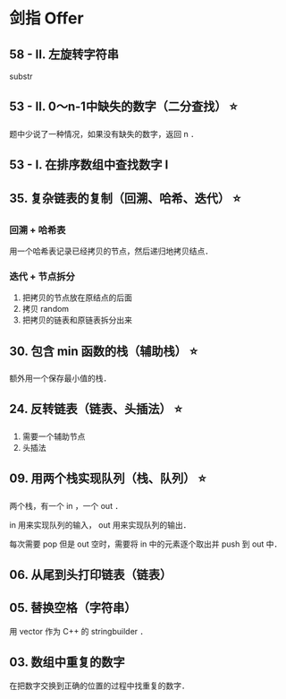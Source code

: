 # 剑指 Offer

## 58 - II. 左旋转字符串

substr

## 53 - II. 0～n-1中缺失的数字（二分查找） ⭐️

题中少说了一种情况，如果没有缺失的数字，返回 n ．

## 53 - I. 在排序数组中查找数字 I

## 35. 复杂链表的复制（回溯、哈希、迭代） ⭐️

### 回溯 + 哈希表

用一个哈希表记录已经拷贝的节点，然后递归地拷贝结点．

### 迭代 + 节点拆分

1. 把拷贝的节点放在原结点的后面
2. 拷贝 random
3. 把拷贝的链表和原链表拆分出来

## 30. 包含 min 函数的栈（辅助栈） ⭐️

额外用一个保存最小值的栈．

## 24. 反转链表（链表、头插法） ⭐️

1. 需要一个辅助节点
2. 头插法

## 09. 用两个栈实现队列（栈、队列） ⭐️

两个栈，有一个 in ，一个 out ．

in 用来实现队列的输入， out 用来实现队列的输出．

每次需要 pop 但是 out 空时，需要将 in 中的元素逐个取出并 push 到 out 中．

## 06. 从尾到头打印链表（链表）

## 05. 替换空格（字符串）

用 vector 作为 C++ 的 stringbuilder ．

## 03. 数组中重复的数字

在把数字交换到正确的位置的过程中找重复的数字．
